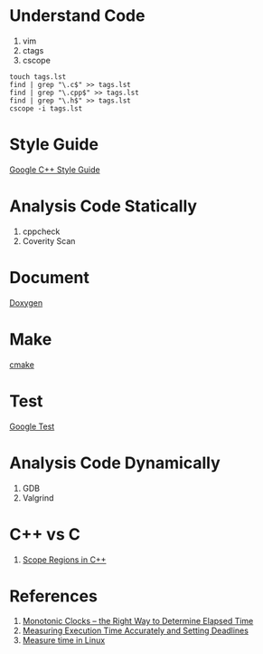 
# Understand Code
1. vim
2. ctags
3. cscope

```
touch tags.lst
find | grep "\.c$" >> tags.lst
find | grep "\.cpp$" >> tags.lst
find | grep "\.h$" >> tags.lst
cscope -i tags.lst
```

# Style Guide
[Google C++ Style Guide](https://google.github.io/styleguide/cppguide.html)

# Analysis Code Statically
1. cppcheck
2. Coverity Scan

# Document
[Doxygen](http://www.stack.nl/~dimitri/doxygen/)

# Make
[cmake](cmake.md)

# Test
[Google Test](https://github.com/google/googletest)

# Analysis Code Dynamically
1. GDB
2. Valgrind

# C++ vs C
1. [Scope Regions in C++](http://www.drdobbs.com/cpp/scope-regions-in-c/240002006)

# References
1. [Monotonic Clocks – the Right Way to Determine Elapsed Time](https://www.softwariness.com/articles/monotonic-clocks-windows-and-posix/)
2. [Measuring Execution Time Accurately and Setting Deadlines](http://john-ahlgren.blogspot.com/2013/09/measuring-execution-time-accurately-and.html)
3. [Measure time in Linux](http://stackoverflow.com/questions/12392278/measure-time-in-linux-time-vs-clock-vs-getrusage-vs-clock-gettime-vs-gettimeof)


